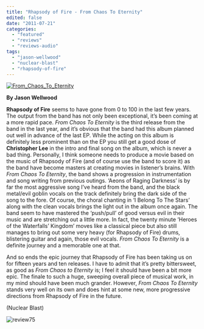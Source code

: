 ```yaml
---
title: "Rhapsody of Fire - From Chaos To Eternity"
edited: false
date: "2011-07-21"
categories:
  - "featured"
  - "reviews"
  - "reviews-audio"
tags:
  - "jason-wellwood"
  - "nuclear-blast"
  - "rhapsody-of-fire"
---
```


[![](http://www.hellbound.ca/wp-content/uploads/2011/07/From_Chaos_To_Eternity.jpg "From_Chaos_To_Eternity")](http://www.hellbound.ca/wp-content/uploads/2011/07/From_Chaos_To_Eternity.jpg)

**By Jason Wellwood**

**Rhapsody of Fire** seems to have gone from 0 to 100 in the last few years. The output from the band has not only been exceptional, it’s been coming at a more rapid pace. _From Chaos To Eternity_ is the third release from the band in the last year, and it’s obvious that the band had this album planned out well in advance of the last EP. While the acting on this album is definitely less prominent than on the EP you still get a good dose of **Christopher Lee** in the intro and final song on the album, which is never a bad thing. Personally, I think someone needs to produce a movie based on the music of Rhapsody of Fire (and of course use the band to score it) as the band have become masters at creating movies in listener’s brains. With _From Chaos To Eternity_, the band shows a progression in instrumentation and song writing from previous outings. ‘Aeons of Raging Darkness’ is by far the most aggressive song I’ve heard from the band, and the black metal/evil goblin vocals on the track definitely bring the dark side of the song to the fore. Of course, the choral chanting in ‘I Belong To The Stars’ along with the clean vocals brings the light out in the album once again. The band seem to have mastered the ‘push/pull’ of good versus evil in their music and are stretching out a little more. In fact, the twenty minute ‘Heroes of the Waterfalls’ Kingdom’ moves like a classical piece but also still manages to bring out some very heavy (for Rhapsody of Fire) drums, blistering guitar and again, those evil vocals. _From Chaos To Eternity_ is a definite journey and a memorable one at that.

And so ends the epic journey that Rhapsody of Fire has been taking us on for fifteen years and ten releases. I have to admit that it’s pretty bittersweet, as good as _From Chaos to Eternity_ is; I feel it should have been a bit more epic. The finale to such a huge, sweeping overall piece of musical work, in my mind should have been much grander. However, _From Chaos To Eternity_ stands very well on its own and does hint at some new, more progressive directions from Rhapsody of Fire in the future.

(Nuclear Blast)

![](http://www.hellbound.ca/wp-content/uploads/2009/09/review75.png "review75")
